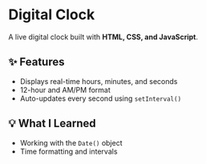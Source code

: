 # Digital Clock

A live digital clock built with **HTML, CSS, and JavaScript**.

## ✨ Features
- Displays real-time hours, minutes, and seconds
- 12-hour and AM/PM format
- Auto-updates every second using `setInterval()`

## 💡 What I Learned
- Working with the `Date()` object
- Time formatting and intervals
